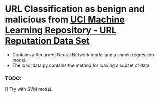 # URL Classification as benign and malicious from [UCI Machine Learning Repository - URL Reputation Data Set](https://archive.ics.uci.edu/ml/datasets/URL+Reputation)

- Contains a Recurrent Neural Network model and a simple regression model.
- The load_data.py contains the method for loading a subset of data.

### TODO: 
[] Try with SVM model.
